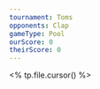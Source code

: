 ```yaml
---
tournament: Toms
opponents: Clap
gameType: Pool
ourScore: 0
theirScore: 0
---
```







<% tp.file.cursor() %>


